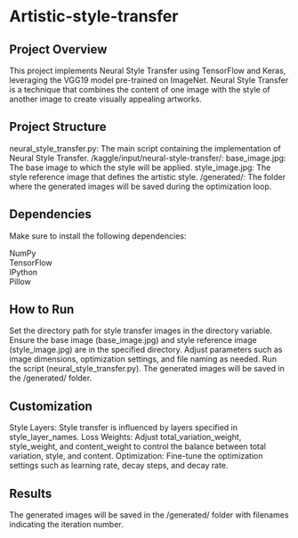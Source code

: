 # Artistic-style-transfer

## Project Overview
This project implements Neural Style Transfer using TensorFlow and Keras, leveraging the VGG19 model pre-trained on ImageNet. Neural Style Transfer is a technique that combines the content of one image with the style of another image to create visually appealing artworks.

## Project Structure
neural_style_transfer.py: The main script containing the implementation of Neural Style Transfer.
/kaggle/input/neural-style-transfer/:
base_image.jpg: The base image to which the style will be applied.
style_image.jpg: The style reference image that defines the artistic style.
/generated/: The folder where the generated images will be saved during the optimization loop.
## Dependencies
Make sure to install the following dependencies:

NumPy \
TensorFlow \
IPython \
Pillow

## How to Run
Set the directory path for style transfer images in the directory variable.
Ensure the base image (base_image.jpg) and style reference image (style_image.jpg) are in the specified directory.
Adjust parameters such as image dimensions, optimization settings, and file naming as needed.
Run the script (neural_style_transfer.py).
The generated images will be saved in the /generated/ folder.

## Customization
Style Layers: Style transfer is influenced by layers specified in style_layer_names.
Loss Weights: Adjust total_variation_weight, style_weight, and content_weight to control the balance between total variation, style, and content.
Optimization: Fine-tune the optimization settings such as learning rate, decay steps, and decay rate.

## Results
The generated images will be saved in the /generated/ folder with filenames indicating the iteration number.
